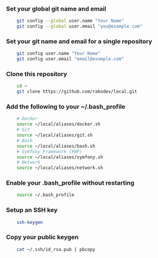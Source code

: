 ### Set your global git name and email
```bash
    git config --global user.name "Your Name"
    git config --global user.email "you@example.com"
```

### Set your git name and email for a single repository
```bash
    git config user.name "Your Name"
    git config user.email "email@example.com"
```

### Clone this repository
```bash
    cd ~
    git clone https://github.com/rakodev/local.git
```

### Add the following to your ~/.bash_profile
```bash
    # Docker
    source ~/local/aliases/docker.sh
    # Git
    source ~/local/aliases/git.sh
    # Bash
    source ~/local/aliases/bash.sh
    # Symfony Framework (PHP)
    source ~/local/aliases/symfony.sh
    # Network
    source ~/local/aliases/network.sh
```

### Enable your .bash_profile without restarting
```bash
    source ~/.bash_profile
```

### Setup an SSH key
```bash
    ssh-keygen
```

### Copy your public keygen
```bash
    cat ~/.ssh/id_rsa.pub | pbcopy
```

